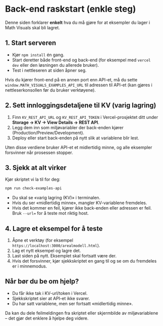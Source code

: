 # Back-end raskstart (enkle steg)

Denne siden forklarer **enkelt** hva du må gjøre for at eksempler du lager i Math Visuals skal bli lagret.

## 1. Start serveren

* Kjør `npm install` én gang.
* Start deretter både front-end og back-end (for eksempel med `vercel dev` eller den løsningen du allerede bruker).
* Test i nettleseren at siden åpner seg.

Hvis du kjører front-end på en annen port enn API-et, må du sette `window.MATH_VISUALS_EXAMPLES_API_URL` til adressen til API-et (kan gjøres i nettleserkonsollen før du bruker verktøyene).

## 2. Sett innloggingsdetaljene til KV (varig lagring)

1. Finn `KV_REST_API_URL` og `KV_REST_API_TOKEN` i Vercel-prosjektet ditt under **Storage → KV → View Details → REST API**.
2. Legg dem inn som miljøvariabler der back-enden kjører (Production/Preview/Development).
3. Deploy eller start back-enden på nytt slik at variablene blir lest.

Uten disse verdiene bruker API-et et midlertidig minne, og alle eksempler forsvinner når prosessen stopper.

## 3. Sjekk at alt virker

Kjør skriptet vi la til for deg:

```bash
npm run check-examples-api
```

* Du skal se «varig lagring (KV)» i terminalen.
* Hvis du ser «midlertidig minne», mangler KV-variablene fremdeles.
* Hvis det kommer en feil, kjører ikke back-enden eller adressen er feil. Bruk `--url=` for å teste mot riktig host.

## 4. Lagre et eksempel for å teste

1. Åpne et verktøy (for eksempel `https://localhost:3000/arealmodell.html`).
2. Lag et nytt eksempel og lagre det.
3. Last siden på nytt. Eksemplet skal fortsatt være der.
4. Hvis det forsvinner, kjør sjekkskriptet en gang til og se om du fremdeles er i minnemodus.

## Når bør du be om hjelp?

* Du får ikke tak i KV-url/token i Vercel.
* Sjekkskriptet sier at API-et ikke svarer.
* Du har satt variablene, men ser fortsatt «midlertidig minne».

Da kan du dele feilmeldingen fra skriptet eller skjermbilde av miljøvariablene – det gjør det enklere å hjelpe deg videre.
